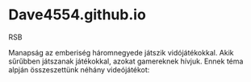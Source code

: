 # Dave4554.github.io
RSB

Manapság az emberiség háromnegyede játszik vidójátékokkal. Akik sűrűbben játszanak játékokkal, azokat gamereknek hívjuk.
Ennek téma alpján összeszettünk néhány videójátékot:
